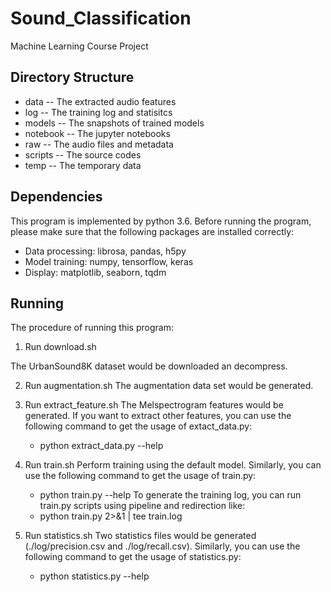 # Sound_Classification
Machine Learning Course Project

## Directory Structure
* data     -- The extracted audio features
* log      -- The training log and statisitcs
* models   -- The snapshots of trained models
* notebook -- The jupyter notebooks
* raw      -- The audio files and metadata
* scripts  -- The source codes
* temp     -- The temporary data

## Dependencies
This program is implemented by python 3.6. Before running the program, please make sure that the following packages are installed correctly:
* Data processing: librosa, pandas, h5py
* Model training: numpy, tensorflow, keras
* Display: matplotlib, seaborn, tqdm

## Running
The procedure of running this program:
1) Run download.sh

The UrbanSound8K dataset would be downloaded an decompress.

2) Run augmentation.sh  The augmentation data set would be generated.

3) Run extract_feature.sh
    The Melspectrogram features would be generated. If you want to extract other features, you can use the following command to get the usage of extact_data.py:
    * python extract_data.py --help

4) Run train.sh
    Perform training using the default model. Similarly, you can use the following command to get the usage of train.py:
    * python train.py --help  To generate the training log, you can run train.py scripts using pipeline and redirection like:
    * python train.py 2>&1 | tee train.log


5) Run statistics.sh
    Two statistics files would be generated (./log/precision.csv and ./log/recall.csv). Similarly, you can use the following command to get the usage of statistics.py:
    * python statistics.py --help